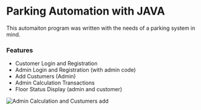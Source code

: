 # Parking Automation with JAVA

This automaiton program was written with the needs of a parking system in mind. <br/>

### Features
* Customer Login and Registration
* Admin Login and Registration (with admin code)
* Add Custumers (Admin)
* Admin Calculation Transactions
* Floor Status Display (admin and customer)


![Admin Calculation and Custumers add](https://github.com/sinandonder/parkingAutomation/blob/master/screenshots/adminCalculation.png)
